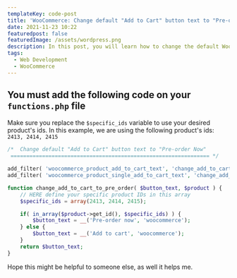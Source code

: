 ```yaml
---
templateKey: code-post
title: 'WooCommerce: Change default "Add to Cart" button text to "Pre-order Now"'
date: 2021-11-23 10:22
featuredpost: false
featuredImage: /assets/wordpress.png
description: In this post, you will learn how to change the default WooCommerce's "Add to Cart" button text to something else. In this example, the new text will be "Pre-order now".
tags:
  - Web Development
  - WooCommerce
---
```


## You must add the following code on your `functions.php` file

Make sure you replace the `$specific_ids` variable to use your desired product's ids. In this example, we are using the following product's ids: `2413, 2414, 2415`

```php
/*  Change default "Add to Cart" button text to "Pre-order Now"
 =============================================================== */

add_filter( 'woocommerce_product_add_to_cart_text', 'change_add_to_cart_to_pre_order', 20, 2 );
add_filter( 'woocommerce_product_single_add_to_cart_text', 'change_add_to_cart_to_pre_order', 20, 2 );

function change_add_to_cart_to_pre_order( $button_text, $product ) {
    // HERE define your specific product IDs in this array
    $specific_ids = array(2413, 2414, 2415);

    if( in_array($product->get_id(), $specific_ids) ) {
        $button_text = __('Pre-order now', 'woocommerce');
    } else {
        $button_text = __('Add to cart', 'woocommerce');
    }
    return $button_text;
}
```

Hope this might be helpful to someone else, as well it helps me.
